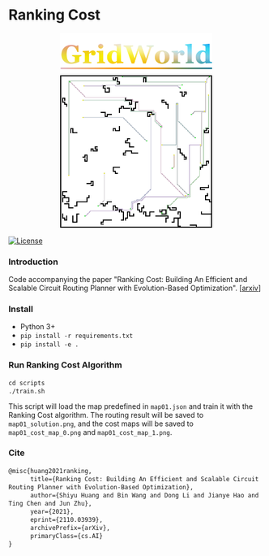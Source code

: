 # Ranking Cost

<div align="center">
<img width="300px" height="auto" src="./docs/figures/gridworld.png">
</div>
<div align="center">
<img width="300px" height="auto" src="./docs/figures/example_map.png">
</div>


[![License](https://img.shields.io/badge/License-Apache%202.0-blue.svg)](https://opensource.org/licenses/Apache-2.0)

### Introduction

Code accompanying the paper 
"Ranking Cost: Building An Efficient and Scalable Circuit Routing Planner with Evolution-Based Optimization". [[arxiv](https://arxiv.org/abs/2110.03939)]

### Install
- Python 3+
- `pip install -r requirements.txt`
- `pip install -e .`

### Run Ranking Cost Algorithm
```
cd scripts
./train.sh
```

This script will load the map predefined in `map01.json` and train it with the Ranking Cost algorithm. 
The routing result will be saved to `map01_solution.png`, 
and the cost maps will be saved to `map01_cost_map_0.png` and `map01_cost_map_1.png`.

### Cite

```
@misc{huang2021ranking,
      title={Ranking Cost: Building An Efficient and Scalable Circuit Routing Planner with Evolution-Based Optimization}, 
      author={Shiyu Huang and Bin Wang and Dong Li and Jianye Hao and Ting Chen and Jun Zhu},
      year={2021},
      eprint={2110.03939},
      archivePrefix={arXiv},
      primaryClass={cs.AI}
}
```